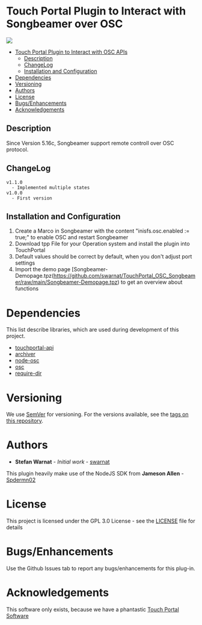 # Touch Portal Plugin to Interact with Songbeamer over OSC
![](https://img.shields.io/github/downloads/swarnat/TouchPortal_OSC_General/total)

- [Touch Portal Plugin to Interact with OSC APIs](#touch-portal-plugin-to-interact-with-discord)
  - [Description](#description)
  - [ChangeLog](#changelog)
  - [Installation and Configuration](#installation-and-configuration)
- [Dependencies](#dependencies)
- [Versioning](#versioning)
- [Authors](#authors)
- [License](#license)
- [Bugs/Enhancements](#bugsenhancements)
- [Acknowledgements](#acknowledgements)

## Description

Since Version 5.16c, Songbeamer support remote controll over OSC protocol.

## ChangeLog
```
v1.1.0
  - Implemented multiple states
v1.0.0
  - First version
```

## Installation and Configuration
1. Create a Marco in Songbeamer with the content "inisfs.osc.enabled := true;" to enable OSC and restart Songbeamer
2. Download tpp File for your Operation system and install the plugin into TouchPortal
3. Default values should be correct by default, when you don't adjust port settings
4. Import the demo page [Songbeamer-Demopage.tpz(https://github.com/swarnat/TouchPortal_OSC_Songbeamer/raw/main/Songbeamer-Demopage.tpz) to get an overview about functions

# Dependencies

This list describe libraries, which are used during development of this project.

 - [touchportal-api](https://www.npmjs.com/package/touchportal-api)
 - [archiver](https://www.npmjs.com/package/archiver)
 - [node-osc](https://www.npmjs.com/package/node-osc)
 - [osc](https://www.npmjs.com/package/osc)
 - [require-dir](https://www.npmjs.com/package/require-dir)

# Versioning

We use [SemVer](http://semver.org/) for versioning. For the versions available, see the [tags on this repository](https://github.com/swarnat/TouchPortal_OSC_General/tags).

# Authors

- **Stefan Warnat** - _Initial work_ - [swarnat](https://github.com/swarnat)

This plugin heavily make use of the NodeJS SDK from **Jameson Allen** - [Spdermn02](https://github.com/spdermn02)

# License

This project is licensed under the GPL 3.0 License - see the [LICENSE](LICENSE) file for details

# Bugs/Enhancements
Use the Github Issues tab to report any bugs/enhancements for this plug-in.

# Acknowledgements

This software only exists, because we have a phantastic [Touch Portal Software](https://www.touch-portal.com/)
